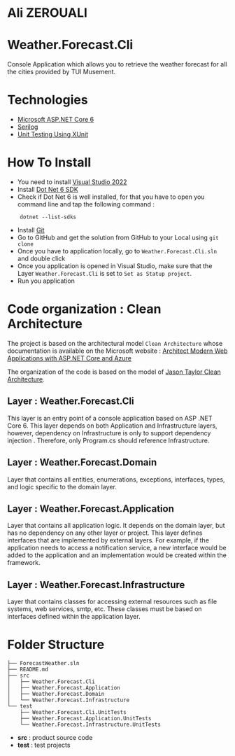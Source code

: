 # Ali ZEROUALI
# Weather.Forecast.Cli 

Console Application which allows you to retrieve the weather forecast for all the cities provided by TUI Musement.

# Technologies

- [Microsoft ASP.NET Core 6](https://docs.microsoft.com/en-us/aspnet/core/release-notes/aspnetcore-6.0?view=aspnetcore-6.0)
- [Serilog](https://serilog.net/)
- [Unit Testing Using XUnit](https://docs.microsoft.com/en-us/dotnet/core/testing/unit-testing-with-dotnet-test)

# How To Install

- You need to install [Visual Studio 2022](https://visualstudio.microsoft.com/fr/vs/#:~:text=Visual%20Studio%202022%20est%20le,plus%20fluide%20et%20plus%20r%C3%A9actif.)
- Install [Dot Net 6 SDK](https://dotnet.microsoft.com/en-us/download/dotnet/6.0)
- Check if Dot Net 6 is well installed, for that you have to open you command line and tap the following command :
```
    dotnet --list-sdks
```
- Install [Git](https://git-scm.com/downloads) 
- Go to GitHub and get the solution from GitHub to your Local using `git clone`
- Once you have to application locally, go to `Weather.Forecast.Cli.sln` and double click
- Once you application is opened in Visual Studio, make sure that the Layer `Weather.Forecast.Cli` is set to `Set as Statup project`.
- Run you application

# Code organization : Clean Architecture 

The project is based on the architectural model ``Clean Architecture`` whose documentation is available on the Microsoft website : [Architect Modern Web Applications with ASP.NET Core and Azure](https://docs.microsoft.com/en-us/dotnet/architecture/modern-web-apps-azure/)

The organization of the code is based on the model of [Jason Taylor Clean Architecture](https://github.com/jasontaylordev/CleanArchitecture).

## Layer : Weather.Forecast.Cli

This layer is an entry point of a console application based on ASP .NET Core 6. This layer depends on both Application and Infrastructure layers, however, dependency on Infrastructure is only to support dependency injection . Therefore, only Program.cs should reference Infrastructure.

## Layer : Weather.Forecast.Domain

Layer that contains all entities, enumerations, exceptions, interfaces, types, and logic specific to the domain layer.

## Layer : Weather.Forecast.Application

Layer that contains all application logic. It depends on the domain layer, but has no dependency on any other layer or project. This layer defines interfaces that are implemented by external layers. For example, if the application needs to access a notification service, a new interface would be added to the application and an implementation would be created within the framework.

## Layer : Weather.Forecast.Infrastructure

Layer that contains classes for accessing external resources such as file systems, web services, smtp, etc. These classes must be based on interfaces defined within the application layer.

# Folder Structure

```
├── ForecastWeather.sln
├── README.md
├── src
│   ├── Weather.Forecast.Cli
│   ├── Weather.Forecast.Application
│   ├── Weather.Forecast.Domain
│   └── Weather.Forecast.Infrastructure
└── test
    ├── Weather.Forecast.Cli.UnitTests
    ├── Weather.Forecast.Application.UnitTests
    └── Weather.Forecast.Infrastructure.UnitTests
```
- **src** : product source code
- **test** : test projects
